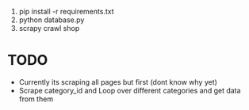 1. pip install -r requirements.txt
2. python database.py
3. scrapy crawl shop

# TODO
- Currently its scraping all pages but first (dont know why yet)
- Scrape category_id and Loop over different categories and get data from them
